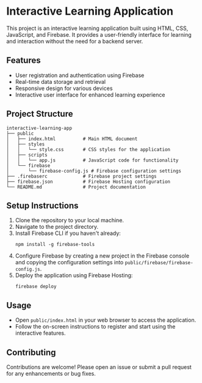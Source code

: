 # Interactive Learning Application

This project is an interactive learning application built using HTML, CSS, JavaScript, and Firebase. It provides a user-friendly interface for learning and interaction without the need for a backend server.

## Features

- User registration and authentication using Firebase
- Real-time data storage and retrieval
- Responsive design for various devices
- Interactive user interface for enhanced learning experience

## Project Structure

```
interactive-learning-app
├── public
│   ├── index.html          # Main HTML document
│   ├── styles
│   │   └── style.css       # CSS styles for the application
│   ├── scripts
│   │   └── app.js          # JavaScript code for functionality
│   └── firebase
│       └── firebase-config.js # Firebase configuration settings
├── .firebaserc             # Firebase project settings
├── firebase.json           # Firebase Hosting configuration
└── README.md               # Project documentation
```

## Setup Instructions

1. Clone the repository to your local machine.
2. Navigate to the project directory.
3. Install Firebase CLI if you haven't already:
   ```
   npm install -g firebase-tools
   ```
4. Configure Firebase by creating a new project in the Firebase console and copying the configuration settings into `public/firebase/firebase-config.js`.
5. Deploy the application using Firebase Hosting:
   ```
   firebase deploy
   ```

## Usage

- Open `public/index.html` in your web browser to access the application.
- Follow the on-screen instructions to register and start using the interactive features.

## Contributing

Contributions are welcome! Please open an issue or submit a pull request for any enhancements or bug fixes.
